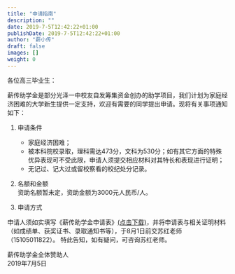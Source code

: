 ```yaml
---
title: "申请指南"
description: ""
date: 2019-7-5T12:42:22+01:00
publishDate: 2019-7-5T12:42:22+01:00
author: "薪小传"
draft: false
images: []
weight: 0
---
```


各位高三毕业生：

薪传助学金是部分光泽一中校友自发筹集资金创办的助学项目，我们计划为家庭经济困难的大学新生提供一定支持，欢迎有需要的同学提出申请。现将有关事项通知如下：

1. 申请条件

    * 家庭经济困难；
    * 被本科院校录取，理科需达473分，文科为530分；如有其它方面的特殊优异表现可不受此限，申请人须提交相应材料对其特长和表现进行证明；
    * 无记过、记大过或留校察看的校纪处分记录。

2. 名额和金额  
资助名额暂未定，资助金额为3000元人民币/人。
3. 申请方式

申请人须如实填写《薪传助学金申请表》[(点击下载)](../pdfs/20190705applicationform.pdf)，并将申请表与相关证明材料（如成绩单、获奖证书、录取通知书等），于8月1日前交苏红老师（15105011822）。
特此告知，如有疑问，可咨询苏红老师。

薪传助学金全体赞助人  
2019年7月5日
